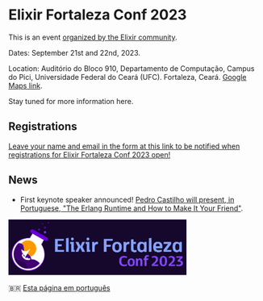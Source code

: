 # Elixir Fortaleza Conf 2023

This is an event [organized by the Elixir community](https://elixiremfoco.github.io/elixirfortaleza/organizacao).

Dates: September 21st and 22nd, 2023.


Location: Auditório do Bloco 910, Departamento de Computação, Campus do Pici, Universidade Federal do Ceará (UFC). Fortaleza, Ceará. [Google Maps link](https://goo.gl/maps/Pg8Ca25qYXctohFU7).

Stay tuned for more information here.

## Registrations

[Leave your name and email in the form at this link to be notified when registrations for Elixir Fortaleza Conf 2023 open!](https://docs.google.com/forms/d/e/1FAIpQLScQ1b-9Yr7i4FAdo9JRg4m9L2Oj5HJs8aXfYEIRN8dEByi95g/viewform?usp=sf_link)

## News



- First keynote speaker announced! [Pedro Castilho will present, in Portuguese,  "The Erlang Runtime and How to Make It Your Friend"](https://twitter.com/elixiremfoco/status/1691131521175076865?s=20). 



<img src="./images/ArteCharleno.jpeg" width="70%">


🇧🇷 [Esta página em português](http://elixiremfoco.github.io/elixirfortaleza/)


